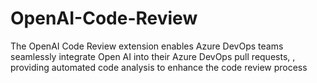 # OpenAI-Code-Review
The OpenAI Code Review extension enables Azure DevOps teams seamlessly integrate Open AI into their Azure DevOps pull requests, , providing automated code analysis to enhance the code review process

